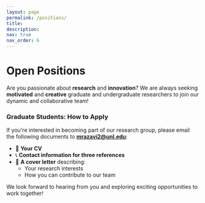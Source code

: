 ```yaml
---
layout: page
permalink: /positions/
title: 
description: 
nav: true
nav_order: 6
---
```

# **Open Positions**

Are you passionate about **research** and **innovation**? We are always seeking **motivated** and **creative** graduate and undergraduate researchers to join our dynamic and collaborative team!



### **Graduate Students: How to Apply**  
If you're interested in becoming part of our research group, please email the following documents to **[mrazavi2@unl.edu](mailto:mrazavi2@unl.edu)**:  

- 📄 **Your CV**  
- 📞 **Contact information for three references**  
- 📝 **A cover letter** describing:  
  - Your research interests  
  - How you can contribute to our team  

We look forward to hearing from you and exploring exciting opportunities to work together!


